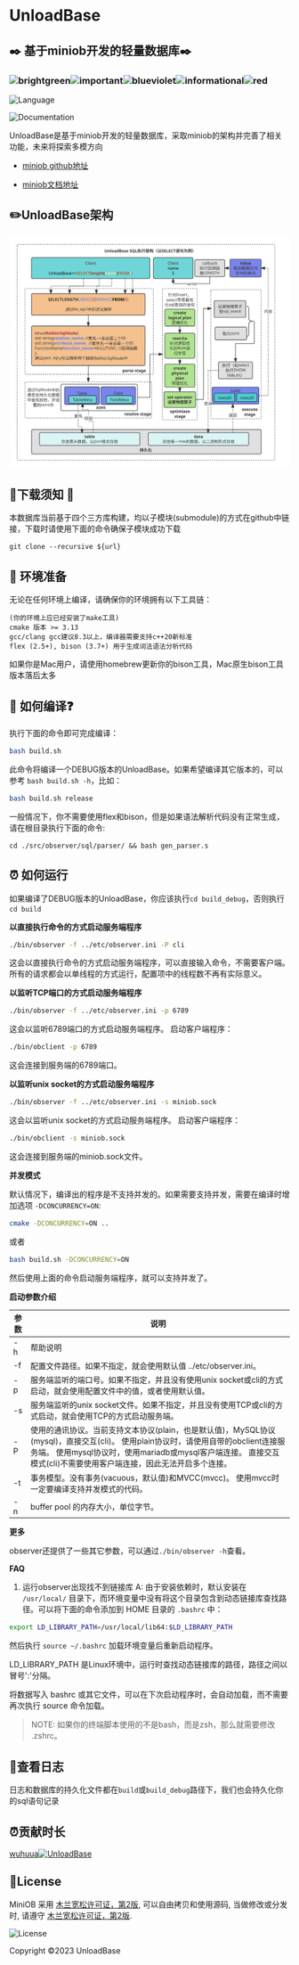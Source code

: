 #  UnloadBase

## :black_nib: 基于miniob开发的轻量数据库:black_nib:

### ![brightgreen](https://img.shields.io/badge/-轻量级-brightgreen)![important](https://img.shields.io/badge/-全平台通用-important)![blueviolet](https://img.shields.io/badge/-多模方向正在开发中-blueviolet)![informational](https://img.shields.io/badge/-基于MuLan开源协议开源-informational)![red](https://img.shields.io/badge/-中文-red)

![Language](https://img.shields.io/badge/language-c++-brightgreen)

![Documentation](https://img.shields.io/badge/documentation-yes-brightgreen)

UnloadBase是基于miniob开发的轻量数据库，采取miniob的架构并完善了相关功能，未来将探索多模方向

- [miniob github地址](https://github.com/oceanbase/miniob) 

- [miniob文档地址](https://oceanbase.github.io/miniob/miniob-introduction.html)

## :pencil2:UnloadBase架构

![unloadbase_sql](./docs/unloadbase_sql.svg)

## :whale:下载须知 :feet:

本数据库当前基于四个三方库构建，均以子模块(submodule)的方式在github中链接，下载时请使用下面的命令确保子模块成功下载

```shell
git clone --recursive ${url}
```

## :articulated_lorry: 环境准备

无论在任何环境上编译，请确保你的环境拥有以下工具链：

```shell
(你的环境上应已经安装了make工具)
cmake 版本 >= 3.13
gcc/clang gcc建议8.3以上，编译器需要支持c++20新标准
flex (2.5+), bison (3.7+) 用于生成词法语法分析代码
```

如果你是Mac用户，请使用homebrew更新你的bison工具，Mac原生bison工具版本落后太多

## :thinking: 如何编译:question:

执行下面的命令即可完成编译：

```bash
bash build.sh
```

此命令将编译一个DEBUG版本的UnloadBase。如果希望编译其它版本的，可以参考 `bash build.sh -h`，比如：

```bash
bash build.sh release
```

一般情况下，你不需要使用flex和bison，但是如果语法解析代码没有正常生成，请在根目录执行下面的命令:

```shell
cd ./src/observer/sql/parser/ && bash gen_parser.s 
```

## :alarm_clock: 如何运行

如果编译了DEBUG版本的UnloadBase，你应该执行`cd build_debug`，否则执行`cd build`

**以直接执行命令的方式启动服务端程序**

```bash
./bin/observer -f ../etc/observer.ini -P cli
```

这会以直接执行命令的方式启动服务端程序，可以直接输入命令，不需要客户端。所有的请求都会以单线程的方式运行，配置项中的线程数不再有实际意义。

**以监听TCP端口的方式启动服务端程序**

```bash
./bin/observer -f ../etc/observer.ini -p 6789
```

这会以监听6789端口的方式启动服务端程序。 启动客户端程序：

```bash
./bin/obclient -p 6789
```

这会连接到服务端的6789端口。

**以监听unix socket的方式启动服务端程序**

```bash
./bin/observer -f ../etc/observer.ini -s miniob.sock
```

这会以监听unix socket的方式启动服务端程序。 启动客户端程序：

```bash
./bin/obclient -s miniob.sock
```

这会连接到服务端的miniob.sock文件。

**并发模式**

默认情况下，编译出的程序是不支持并发的。如果需要支持并发，需要在编译时增加选项 `-DCONCURRENCY=ON`:

```bash
cmake -DCONCURRENCY=ON ..
```

或者

```bash
bash build.sh -DCONCURRENCY=ON
```

然后使用上面的命令启动服务端程序，就可以支持并发了。

**启动参数介绍**

| 参数 | 说明                                                         |
| ---- | ------------------------------------------------------------ |
| -h   | 帮助说明                                                     |
| -f   | 配置文件路径。如果不指定，就会使用默认值 ../etc/observer.ini。 |
| -p   | 服务端监听的端口号。如果不指定，并且没有使用unix socket或cli的方式启动，就会使用配置文件中的值，或者使用默认值。 |
| -s   | 服务端监听的unix socket文件。如果不指定，并且没有使用TCP或cli的方式启动，就会使用TCP的方式启动服务端。 |
| -P   | 使用的通讯协议。当前支持文本协议(plain，也是默认值)，MySQL协议(mysql)，直接交互(cli)。 使用plain协议时，请使用自带的obclient连接服务端。 使用mysql协议时，使用mariadb或mysql客户端连接。 直接交互模式(cli)不需要使用客户端连接，因此无法开启多个连接。 |
| -t   | 事务模型。没有事务(vacuous，默认值)和MVCC(mvcc)。 使用mvcc时一定要编译支持并发模式的代码。 |
| -n   | buffer pool 的内存大小，单位字节。                           |

**更多**

observer还提供了一些其它参数，可以通过`./bin/observer -h`查看。

**FAQ**

1. 运行observer出现找不到链接库 A: 由于安装依赖时，默认安装在 `/usr/local/` 目录下，而环境变量中没有将这个目录包含到动态链接库查找路径。可以将下面的命令添加到 HOME 目录的 `.bashrc` 中：

```bash
export LD_LIBRARY_PATH=/usr/local/lib64:$LD_LIBRARY_PATH
```

然后执行 `source ~/.bashrc` 加载环境变量后重新启动程序。

LD_LIBRARY_PATH 是Linux环境中，运行时查找动态链接库的路径，路径之间以冒号':'分隔。

将数据写入 bashrc 或其它文件，可以在下次启动程序时，会自动加载，而不需要再次执行 source 命令加载。

> NOTE: 如果你的终端脚本使用的不是bash，而是zsh，那么就需要修改 .zshrc。

## :memo:查看日志

日志和数据库的持久化文件都在`build`或`build_debug`路径下，我们也会持久化你的sql语句记录

## :alarm_clock:贡献时长
[wuhuua](https://github.com/wuhuua)[![UnloadBase](https://wakatime.com/badge/user/e4826945-9108-492a-9ac8-2bc8d7dfb994/project/ac35ffd3-95b2-4e3d-90d3-c5b6e2ade501.svg)](https://wakatime.com/badge/user/e4826945-9108-492a-9ac8-2bc8d7dfb994/project/ac35ffd3-95b2-4e3d-90d3-c5b6e2ade501)

## :sparkling_heart:License

MiniOB 采用 [木兰宽松许可证，第2版](https://license.coscl.org.cn/MulanPSL2), 可以自由拷贝和使用源码, 当做修改或分发时, 请遵守 [木兰宽松许可证，第2版](https://license.coscl.org.cn/MulanPSL2).

![License](https://img.shields.io/badge/license-MuLan-yellow)



Copyright :copyright:2023 UnloadBase

